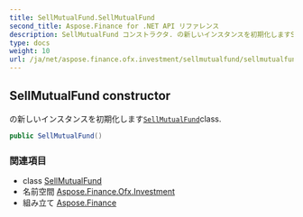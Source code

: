 ```yaml
---
title: SellMutualFund.SellMutualFund
second_title: Aspose.Finance for .NET API リファレンス
description: SellMutualFund コンストラクタ. の新しいインスタンスを初期化しますSellMutualFundclass.
type: docs
weight: 10
url: /ja/net/aspose.finance.ofx.investment/sellmutualfund/sellmutualfund/
---
```

## SellMutualFund constructor

の新しいインスタンスを初期化します[`SellMutualFund`](../)class.

```csharp
public SellMutualFund()
```

### 関連項目

* class [SellMutualFund](../)
* 名前空間 [Aspose.Finance.Ofx.Investment](../../sellmutualfund/)
* 組み立て [Aspose.Finance](../../../)


